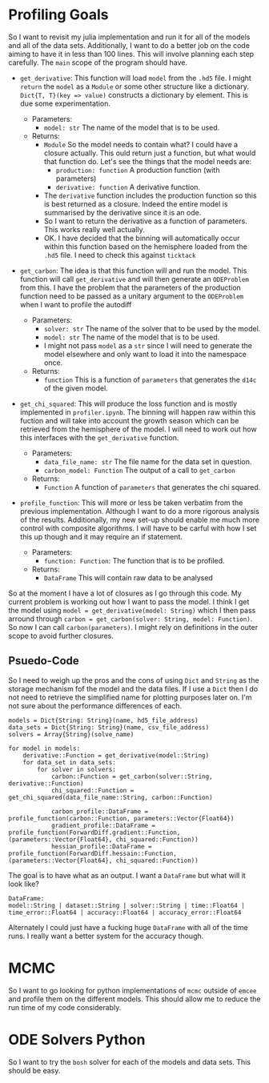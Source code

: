 # Profiling Goals
So I want to revisit my julia implementation and run it for all of the models and all of the data sets. Additionally, I want to do a better job on the code aiming to have it in less than 100 lines. This will involve planning each step carefully. The `main` scope of the program should have. 

 - `get_derivative`: This function will load `model` from the `.hd5` file. I might `return` the `model` as a `Module` or some other structure like a dictionary. `Dict{T, T}(key => value)` constructs a dictionary by element. This is due some experimentation. 
     - Parameters:
         - `model: str` The name of the model that is to be used. 
     - Returns:
         - `Module` So the model needs to contain what? I could have a closure actually. This ould return just a function, but what would that function do. Let's see the things that the model needs are:
             - `production: function` A production function (with parameters)
             - `derivative: function` A derivative function.
         - The `derivative` function includes the production function so this is best returned as a closure. Indeed the entire model is summarised by the derivative since it is an ode. 
         - So I want to return the derivative as a function of parameters. This works really well actually.
         - OK. I have decided that the binning will automatically occur within this function based on the hemisphere loaded from the `.hd5` file. I need to check this against `ticktack`

 - `get_carbon`: The idea is that this function will and run the model. This function will call `get_derivative` and will then generate an `ODEProblem` from this. I have the problem that the parameters of the production function need to be passed as a unitary argument to the `ODEProblem` when I want to profile the autodiff
     - Parameters:
         - `solver: str` The name of the solver that to be used by the model.
         - `model: str` The name of the model that is to be used. 
         - I might not pass `model` as a `str` since I will need to generate the model elsewhere and only want to load it into the namespace once.
     - Returns:
         - `function` This is a function of `parameters` that generates the `d14c` of the given model. 

 - `get_chi_squared`: This will produce the loss function and is mostly implemented in `profiler.ipynb`. The binning will happen raw within this fuction and will take into account the growth season which can be retrieved from the hemisphere of the model. I will need to work out how this interfaces with the `get_derivative` function. 
     - Parameters:
         - `data_file_name: str` The file name for the data set in question.
         - `carbon_model: Function` The output of a call to `get_carbon`
     - Returns:
         - `Function` A function of `parameters` that generates the chi squared.

 - `profile_function`: This will more or less be taken verbatim from the previous implementation. Although I want to do a more rigorous analysis of the results. Additionally, my new set-up should enable me much more control with composite algorithms. I will have to be carful with how I set this up though and it may require an if statement.
     - Parameters:
         - `function: Function`: The function that is to be profiled.
     - Returns:
         - `DataFrame` This will contain raw data to be analysed

So at the moment I have a lot of closures as I go through this code. My current problem is working out how I want to pass the model. I think I get the model using `model = get_derivative(model: String)` which I then pass arround through `carbon = get_carbon(solver: String, model: Function)`. So now I can call `carbon(parameters)`. I might rely on definitions in the outer scope to avoid further closures. 

## Psuedo-Code
So I need to weigh up the pros and the cons of using `Dict` and `String` as the storage mechanism fof the model and the data files. If I use a `Dict` then I do not need to retrieve the simplified name for plotting purposes later on. I'm not sure about the performance differences of each.
```
models = Dict{String: String}(name, hd5_file_address)
data_sets = Dict{String: String}(name, csv_file_address)
solvers = Array{String}(solve_name)

for model in models:
    derivative::Function = get_derivative(model::String)
    for data_set in data_sets:
        for solver in solvers:
            carbon::Function = get_carbon(solver::String, derivative::Function)
            chi_squared::Function = get_chi_squared(data_file_name::String, carbon::Function)

            carbon_profile::DataFrame = profile_function(carbon::Function, parameters::Vector{Float64})
            gradient_profile::DataFrame = profile_function(ForwardDiff.gradient::Function, (parameters::Vector{Float64}, chi_squared::Function))
            hessian_profile::DataFrame = profile_function(ForwardDiff.hessain::Function, (parameters::Vector{Float64}, chi_squared::Function))
```

The goal is to have what as an output. I want a `DataFrame` but what will it look like?

```
DataFrame:
model::String | dataset::String | solver::String | time::Float64 | time_error::Float64 | accuracy::Float64 | accuracy_error::Float64
```

Alternately I could just have a fucking huge `DataFrame` with all of the time runs. I really want a better system for the accuracy though.

# MCMC 
So I want to go looking for python implementations of `mcmc` outside of `emcee` and profile them on the different models. This should allow me to reduce the run time of my code considerably.

# ODE Solvers Python
So I want to try the `bosh` solver for each of the models and data sets. This should be easy.